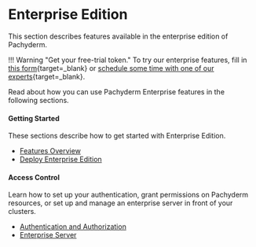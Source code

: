 # Enterprise Edition

This section describes features available in the enterprise
edition of Pachyderm. 

!!! Warning "Get your free-trial token."
    To try our enterprise features, fill in [this form](https://www.pachyderm.com/trial){target=_blank} or [schedule some time with one of our experts](https://www.pachyderm.com/request-a-demo/){target=_blank}. 


Read about how you can use Pachyderm Enterprise features in the following
sections.

<div class="row">
  <div class="column-2">
    <div class="card-square mdl-card mdl-shadow--2dp">
      <div class="mdl-card__title mdl-card--expand">
        <h4 class="mdl-card__title-text">Getting Started &nbsp;&nbsp;&nbsp;<i class="fa fa-rocket"></i></h4>
      </div>
      <div class="mdl-card__supporting-text">
        These sections describe how to get started
        with Enterprise Edition.
      </div>
      <div class="mdl-card__actions mdl-card--border">
        <ul>
          <li><a href="overview/" class="md-typeset md-link">
            Features Overview
          </a>
          </li>
          <li><a href="deployment/" class="md-typeset md-link">
            Deploy Enterprise Edition
          </a>
          </li>
       </ul>
      </div>
    </div>
  </div>
  <div class="column-2">
    <div class="card-square mdl-card mdl-shadow--2dp">
      <div class="mdl-card__title mdl-card--expand">
        <h4 class="mdl-card__title-text">Access Control &nbsp;&nbsp;&nbsp;<i class="fa fa-cogs"></i></h4>
      </div>
      <div class="mdl-card__supporting-text">
        Learn how to set up your authentication, grant permissions on Pachyderm resources, or set up and manage an enterprise server in front of your clusters.
      </div>
      <div class="mdl-card__actions mdl-card--border">
        <ul>
          <li><a href="auth/" class="md-typeset md-link">
            Authentication and Authorization
          </a>
          </li>
          <li><a href="auth/enterprise-server/setup" class="md-typeset md-link">
            Enterprise Server
          </a>
          </li>
        </ul>
       </div>
     </div>
  </div>
</div>
